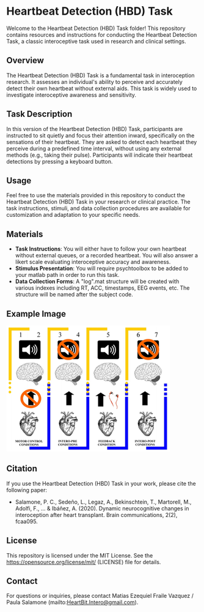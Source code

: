 # Heartbeat Detection (HBD) Task

Welcome to the Heartbeat Detection (HBD) Task folder! This repository contains resources and instructions for conducting the Heartbeat Detection Task, a classic interoceptive task used in research and clinical settings.

## Overview

The Heartbeat Detection (HBD) Task is a fundamental task in interoception research. It assesses an individual's ability to perceive and accurately detect their own heartbeat without external aids. This task is widely used to investigate interoceptive awareness and sensitivity.

## Task Description

In this version of the Heartbeat Detection (HBD) Task, participants are instructed to sit quietly and focus their attention inward, specifically on the sensations of their heartbeat. They are asked to detect each heartbeat they perceive during a predefined time interval, without using any external methods (e.g., taking their pulse). Participants will indicate their heartbeat detections by pressing a keyboard button.




## Usage

Feel free to use the materials provided in this repository to conduct the Heartbeat Detection (HBD) Task in your research or clinical practice. The task instructions, stimuli, and data collection procedures are available for customization and adaptation to your specific needs.

## Materials

- **Task Instructions**: You will either have to follow your own heartbeat without external queues, or a recorded heartbeat. You will also answer a likert scale evaluating interoceptive accuracy and awareness.
- **Stimulus Presentation**: You will require psychtoolbox to be added to your matlab path in order to run this task.
- **Data Collection Forms**: A "log".mat structure will be created with various indexes including RT, ACC, timestamps, EEG events, etc. The structure will be named after the subject code.

## Example Image

![Heartbeat Detection Task](data/GithubLogo/Captura.PNG)

## Citation

If you use the Heartbeat Detection (HBD) Task in your work, please cite the following paper:

- Salamone, P. C., Sedeño, L., Legaz, A., Bekinschtein, T., Martorell, M., Adolfi, F., ... & Ibáñez, A. (2020). Dynamic neurocognitive changes in interoception after heart transplant. Brain communications, 2(2), fcaa095.

## License

This repository is licensed under the MIT License. See the https://opensource.org/license/mit/ (LICENSE) file for details.

## Contact

For questions or inquiries, please contact Matias Ezequiel Fraile Vazquez / Paula Salamone (mailto:HeartBit.Intero@gmail.com).
